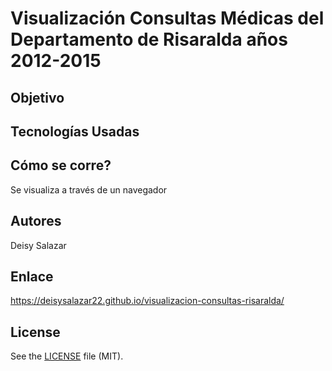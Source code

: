 # Visualización Consultas Médicas del Departamento de Risaralda años 2012-2015

## Objetivo 

## Tecnologías Usadas

## Cómo se corre?

Se visualiza a través de un navegador 

## Autores

Deisy Salazar 

## Enlace 

https://deisysalazar22.github.io/visualizacion-consultas-risaralda/

## License

See the [LICENSE](LICENSE.md) file (MIT).


